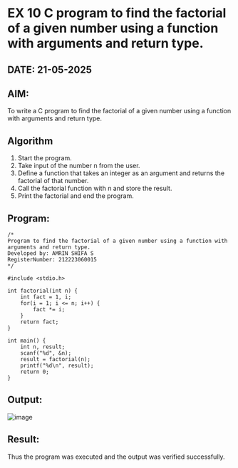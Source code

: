 # EX 10 C program to find the factorial of a given number using a function with arguments and return type.
## DATE: 21-05-2025
## AIM:
To write a C program to find the factorial of a given number using a function with arguments and return type.

## Algorithm
1. Start the program.
2. Take input of the number n from the user.
3. Define a function that takes an integer as an argument and returns the factorial of that number.
4. Call the factorial function with n and store the result.
5. Print the factorial and end the program.  

## Program:
```
/*
Program to find the factorial of a given number using a function with arguments and return type.
Developed by: AMRIN SHIFA S
RegisterNumber: 212223060015
*/

#include <stdio.h>

int factorial(int n) {
    int fact = 1, i;
    for(i = 1; i <= n; i++) {
        fact *= i;
    }
    return fact;
}

int main() {
    int n, result;
    scanf("%d", &n);
    result = factorial(n);
    printf("%d\n", result);
    return 0;
}
```

## Output:
![image](https://github.com/user-attachments/assets/1b876ec6-3233-428f-a46d-9573157a340f)


## Result:
Thus the program was executed and the output was verified successfully.
